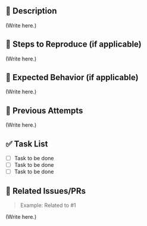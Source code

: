 ## 📝 Description

<!--
   Detail what the purpose of this issue is, what it aims to address.
   Example: "Fixing broken links on homepage..."
-->

(Write here.)

## 🚀 Steps to Reproduce (if applicable)

<!--
   If the issue is related to a bug or error, include steps to reproduce the issue here.
   Example: "1. Visit homepage. 2. Click on 'About Us' link. 3. Observe broken link..."
-->

(Write here.)

## 👀 Expected Behavior (if applicable)

<!--
   If the issue is related to a bug or error, describe the expected behavior.
   Example: "The 'About Us' link should direct users to the correct page..."
-->

(Write here.)

## 🤔 Previous Attempts

<!--
   If you have attempted to solve this issue before, describe what you have tried here.
   Example: "I have tried clearing my browser cache and cookies, but the issue still persists."
-->

(Write here.)

## ✅ Task List

- [ ] Task to be done
- [ ] Task to be done
- [ ] Task to be done

## 🔗 Related Issues/PRs

> Example: Related to #1

(Write here.)
